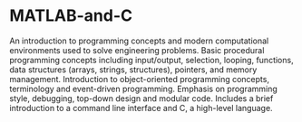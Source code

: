 # MATLAB-and-C
An introduction to programming concepts and modern computational environments used to solve engineering problems. Basic procedural programming concepts including input/output, selection, looping, functions, data structures (arrays, strings, structures), pointers, and memory management. Introduction to object-oriented programming concepts, terminology and event-driven programming. Emphasis on programming style, debugging, top-down design and modular code. Includes a brief introduction to a command line interface and C, a high-level language.

